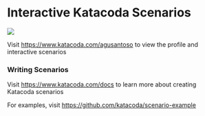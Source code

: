# Interactive Katacoda Scenarios

[![](http://shields.katacoda.com/katacoda/agusantoso/count.svg)](https://www.katacoda.com/agusantoso "Get your profile on Katacoda.com")

Visit https://www.katacoda.com/agusantoso to view the profile and interactive scenarios

### Writing Scenarios
Visit https://www.katacoda.com/docs to learn more about creating Katacoda scenarios

For examples, visit https://github.com/katacoda/scenario-example
